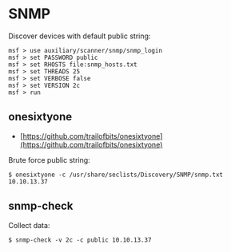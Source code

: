 # SNMP

Discover devices with default public string:

```
msf > use auxiliary/scanner/snmp/snmp_login
msf > set PASSWORD public
msf > set RHOSTS file:snmp_hosts.txt
msf > set THREADS 25
msf > set VERBOSE false
msf > set VERSION 2c
msf > run
```




## onesixtyone

* [https://github.com/trailofbits/onesixtyone](https://github.com/trailofbits/onesixtyone)

Brute force public string:

```
$ onesixtyone -c /usr/share/seclists/Discovery/SNMP/snmp.txt 10.10.13.37
```




## snmp-check

Collect data:

```
$ snmp-check -v 2c -c public 10.10.13.37
```
